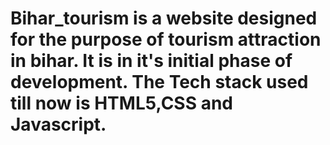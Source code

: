 # Bihar_tourism is a website designed for the purpose of tourism attraction in bihar. It is in it's initial phase of development. The Tech stack used till now is HTML5,CSS and Javascript.
